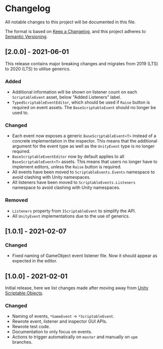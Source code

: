 ﻿# Changelog
All notable changes to this project will be documented in this file.

The format is based on [Keep a Changelog](https://keepachangelog.com/en/1.0.0/),
and this project adheres to [Semantic Versioning](https://semver.org/spec/v2.0.0.html).

## [2.0.0] - 2021-06-01
This release contains major breaking changes and migrates from 2019 (LTS) to 2020 (LTS) to utilise generics.

### Added
- Additional information will be shown on listener count on each `ScriptableEvent` asset, below "Added Listeners" label.
- `TypedScriptableEventEditor`, which should be used if `Raise` button is required on event assets. The `BaseScriptableEvent` should no longer be used to.

### Changed
- Each event now exposes a generic `BaseScriptableEvent<T>` instead of a concrete implementation in the inspector. This means that the additional argument for the event type as well as the `UnityEvent` type is no longer required.
- `BaseScriptableEventEditor` now by default applies to all `BaseScriptableEvent<T>` assets. This means that users no longer have to implement editors, unless the `Raise` button is required.
- All events have been moved to `ScriptableEvents.Events` namespace to avoid clashing with Unity namespaces.
- All listeners have been moved to `ScriptableEvents.Listeners` namespace to avoid clashing with Unity namespaces.

### Removed
- `Listeners` property from `IScriptableEvent` to simplify the API.
- All `UnityEvent` implementations due to the use of generics.

## [1.0.1] - 2021-02-07

### Changed
- Fixed naming of GameObject event listener file. Now it should appear as expected in the editor.

## [1.0.0] - 2021-02-01
Initial release, here we list changes made after moving away from [Unity Scriptable Objects](https://github.com/chark/unity-scriptable-objects).

### Changed
- Naming of events, `*GameEvent` -> `*ScriptableEvent`.
- Rewrote event, listener and inspector GUI APIs.
- Rewrote test code.
- Documentation to only focus on events.
- Actions to trigger automatically on `master` and manually on `upm` branches.
